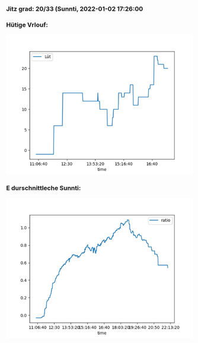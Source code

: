 ### Jitz grad: 20/33 (Sunnti, 2022-01-02 17:26:00

### Hütige Vrlouf:
![Graph](Today.png)

### E durschnittleche Sunnti:
![Graph](Sunnti.png)